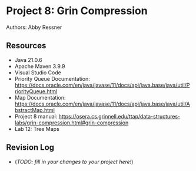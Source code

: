 # Project 8: Grin Compression

Authors: Abby Ressner

## Resources

* Java 21.0.6
* Apache Maven 3.9.9
* Visual Studio Code
* Priority Queue Documentation: <https://docs.oracle.com/en/java/javase/11/docs/api/java.base/java/util/PriorityQueue.html>
* Map Documentation: <https://docs.oracle.com/en/java/javase/11/docs/api/java.base/java/util/AbstractMap.html>
* Project 8 manual: <https://osera.cs.grinnell.edu/ttap/data-structures-labs/grin-compression.html#grin-compression>
* Lab 12: Tree Maps

## Revision Log

* (_TODO: fill in your changes to your project here!_)
